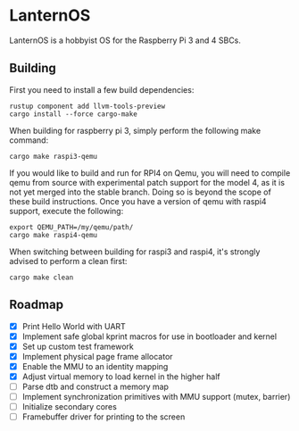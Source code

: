 # LanternOS

LanternOS is a hobbyist OS for the Raspberry Pi 3 and 4 SBCs.

## Building

First you need to install a few build dependencies:

```
rustup component add llvm-tools-preview
cargo install --force cargo-make
```

When building for raspberry pi 3, simply perform the following make command: 

```
cargo make raspi3-qemu
```

If you would like to build and run for RPI4 on Qemu, you will need to compile qemu from source with experimental 
patch support for the model 4, as it is not yet merged into the stable branch. Doing so is beyond the scope 
of these build instructions. Once you have a version of qemu with 
raspi4 support, execute the following:

```
export QEMU_PATH=/my/qemu/path/
cargo make raspi4-qemu
```

When switching between building for raspi3 and raspi4, it's strongly advised to perform a clean first:

```
cargo make clean
```

## Roadmap
- [X] Print Hello World with UART
- [X] Implement safe global kprint macros for use in bootloader and kernel
- [X] Set up custom test framework
- [X] Implement physical page frame allocator
- [X] Enable the MMU to an identity mapping
- [X] Adjust virtual memory to load kernel in the higher half
- [ ] Parse dtb and construct a memory map
- [ ] Implement synchronization primitives with MMU support (mutex, barrier)
- [ ] Initialize secondary cores
- [ ] Framebuffer driver for printing to the screen 